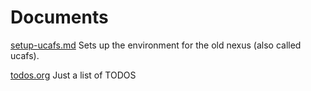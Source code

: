# Documents

[setup-ucafs.md](setup-ucafs.md)
    Sets up the environment for the old nexus (also called ucafs).

[todos.org](todos.org)
    Just a list of TODOS
